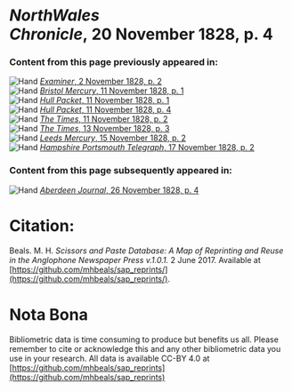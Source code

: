 # *NorthWales Chronicle*, 20 November 1828, p. 4  
  
### Content from this page previously appeared in:  
![Hand](http://scissorsandpaste.net/wp-content/uploads/2017/06/smallhandpointer.png) [*Examiner*, 2 November 1828, p. 2](https://mhbeals.github.io/sap_html/Examiner/Examiner-2-November-1828-p-2)  
![Hand](http://scissorsandpaste.net/wp-content/uploads/2017/06/smallhandpointer.png) [*Bristol Mercury*, 11 November 1828, p. 1](https://mhbeals.github.io/sap_html/Bristol-Mercury/Bristol-Mercury-11-November-1828-p-1)  
![Hand](http://scissorsandpaste.net/wp-content/uploads/2017/06/smallhandpointer.png) [*Hull Packet*, 11 November 1828, p. 1](https://mhbeals.github.io/sap_html/Hull-Packet/Hull-Packet-11-November-1828-p-1)  
![Hand](http://scissorsandpaste.net/wp-content/uploads/2017/06/smallhandpointer.png) [*Hull Packet*, 11 November 1828, p. 4](https://mhbeals.github.io/sap_html/Hull-Packet/Hull-Packet-11-November-1828-p-4)  
![Hand](http://scissorsandpaste.net/wp-content/uploads/2017/06/smallhandpointer.png) [*The Times*, 11 November 1828, p. 2](https://mhbeals.github.io/sap_html/The-Times/The-Times-11-November-1828-p-2)  
![Hand](http://scissorsandpaste.net/wp-content/uploads/2017/06/smallhandpointer.png) [*The Times*, 13 November 1828, p. 3](https://mhbeals.github.io/sap_html/The-Times/The-Times-13-November-1828-p-3)  
![Hand](http://scissorsandpaste.net/wp-content/uploads/2017/06/smallhandpointer.png) [*Leeds Mercury*, 15 November 1828, p. 2](https://mhbeals.github.io/sap_html/Leeds-Mercury/Leeds-Mercury-15-November-1828-p-2)  
![Hand](http://scissorsandpaste.net/wp-content/uploads/2017/06/smallhandpointer.png) [*Hampshire Portsmouth Telegraph*, 17 November 1828, p. 2](https://mhbeals.github.io/sap_html/Hampshire-Portsmouth-Telegraph/Hampshire-Portsmouth-Telegraph-17-November-1828-p-2)  
  
### Content from this page subsequently appeared in:  
![Hand](http://scissorsandpaste.net/wp-content/uploads/2017/06/smallhandpointer.png) [*Aberdeen Journal*, 26 November 1828, p. 4](https://mhbeals.github.io/sap_html/Aberdeen-Journal/Aberdeen-Journal-26-November-1828-p-4)  


# Citation: 

Beals. M. H. *Scissors and Paste Database: A Map of Reprinting and Reuse in the Anglophone Newspaper Press v.1.0.1.* 2 June 2017. Available at [https://github.com/mhbeals/sap_reprints/](https://github.com/mhbeals/sap_reprints/). 

# Nota Bona

Bibliometric data is time consuming to produce but benefits us all. Please remember to cite or acknowledge this and any other bibliometric data you use in your research. All data is available CC-BY 4.0 at [https://github.com/mhbeals/sap_reprints](https://github.com/mhbeals/sap_reprints)